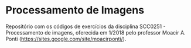 # Processamento de Imagens
Repositório com os códigos de exercícios da disciplina SCC0251 - Processamento de imagens, oferecida em 1/2018 pelo professor Moacir A. Ponti (https://sites.google.com/site/moacirponti/).
